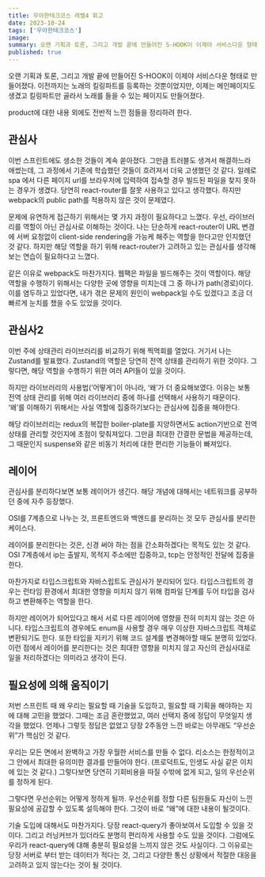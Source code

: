 ```yaml
---
title: 우아한테크코스 레벨4 회고
date: 2023-10-24
tags: ['우아한테크코스']
image: 
summary: 오랜 기획과 토론, 그리고 개발 끝에 만들어진 S-HOOK이 이제야 서비스다운 형태로 만들어졌다. 이전까지는 노래의 킬링파트를 등록하는 것뿐이었지만, 이제는 메인페이지도 생겼고 킬링파트만 골라서 노래를 들을 수 있는 페이지도 만들어졌다.
published: true
---
```

오랜 기획과 토론, 그리고 개발 끝에 만들어진 S-HOOK이 이제야 서비스다운 형태로 만들어졌다. 이전까지는 노래의 킬링파트를 등록하는 것뿐이었지만, 이제는 메인페이지도 생겼고 킬링파트만 골라서 노래를 들을 수 있는 페이지도 만들어졌다.

product에 대한 내용 외에도 전반적 느낀 점들을 정리하려 한다.

## 관심사

이번 스프린트에도 생소한 것들이 계속 쏟아졌다. 그만큼 트러블도 생겨서 해결하느라 애썼는데, 그 과정에서 기존에 학습했던 것들이 흐려져서 더욱 고생했던 것 같다. 일례로 spa 에서 다른 페이지 url를 브라우저에 입력하여 접속할 경우 빌드된 파일을 찾지 못하는 경우가 생겼다. 당연히 react-router를 잘못 사용하고 있다고 생각했다. 하지만 webpack의 public path를 적용하지 않은 것이 문제였다.

문제에 유연하게 접근하기 위해서는 몇 가지 과정이 필요하다고 느꼈다. 우선, 라이브러리를 역할이 아닌 관심사로 이해하는 것이다. 나는 단순하게 react-router이 URL 변경에 서버 요청없이 client-side rendering을 가능케 해주는 역할을 한다고만 인지했던 것 같다. 하지만 해당 역할을 하기 위해 react-router가 고려하고 있는 관심사를 생각해보는 연습이 필요하다고 느꼈다.

같은 이유로 webpack도 마찬가지다. 웹팩은 파일을 빌드해주는 것이 역할이다. 해당 역할을 수행하기 위해서는 다양한 곳에 영향을 미치는데 그 중 하나가 path(경로)이다. 이를 염두하고 있었다면, 내가 겪은 문제의 원인이 webpack일 수도 있겠다고 조금 더 빠르게 눈치를 챘을 수도 있었을 것이다.

## 관심사2

이번 주에 상태관리 라이브러리를 비교하기 위해 찍먹회를 열었다. 거기서 나는 Zustand를 발표했다. Zustand의 역할은 당연히 전역 상태를 관리하기 위한 것이다. 그렇다면, 해당 역할을 수행하기 위한 여러 API들이 있을 것이다.

하지만 라이브러리의 사용법(’어떻게’)이 아니라, ‘왜’가 더 중요해보였다. 이유는 보통 전역 상태 관리를 위해 여러 라이브러리 중에 하나를 선택해서 사용하기 때문이다. ‘왜’를 이해하기 위해서는 사실 역할에 집중하기보다는 관심사에 집중을 해야한다.

해당 라이브러리는 redux의 복잡한 boiler-plate를 지양하면서도 action기반으로 전역상태를 관리할 것인지에 초점이 맞춰져있다. 그만큼 최대한 간결한 문법을 제공하는데, 그 때문인지 suspense와 같은 비동기 처리에 대한 편리한 기능들이 빠져있다.

## 레이어

관심사를 분리하다보면 보통 레이어가 생긴다. 해당 개념에 대해서는 네트워크를 공부하던 중에 자주 등장했다.

OSI를 7계층으로 나누는 것, 프론트엔드와 백엔드를 분리하는 것 모두 관심사를 분리한 케이스다.

레이어를 분리한다는 것은, 신경 써야 하는 점을 간소화하겠다는 목적도 있는 것 같다. OSI 7계층에서 ip는 출발지, 목적지 주소에만 집중하고, tcp는 안정적인 전달에 집중을 한다.

마찬가지로 타입스크립트와 자바스립트도 관심사가 분리되어 있다. 타입스크립트의 경우는 런타임 환경에서 최대한 영향을 미치지 않기 위해 컴파일 단계를 두어 타입을 검사하고 변환해주는 역할을 한다.

하지만 레이어가 되어있다고 해서 서로 다른 레이어에 영향을 전혀 미치지 않는 것은 아니다. 타입스크립트의 경우에도 enum을 사용할 경우 매우 이상한 자바스크립트 객체로 변환되기도 한다. 또한 타입을 지키기 위해 코드 설계를 변경해아할 때도 분명히 있었다. 이런 점에서 레이어를 분리한다는 것은 최대한 영향을 미치지 않고 자신의 관심사대로 일을 처리하겠다는 의미라고 생각이 든다.

## 필요성에 의해 움직이기

저번 스프린트 때 왜 우리는 필요할 때 기술을 도입하고, 필요할 때 기획을 해야하는 지에 대해 고민을 했었다. 그때는 조금 혼란했었고, 여러 선택지 중에 정답이 무엇일지 생각을 했었다. 언제나 그렇듯 정답은 없었고 당장 2주동안 느낀 바로는 아무래도 “우선순위”가 핵심인 것 같다.

우리는 모든 면에서 완벽하고 가장 우월한 서비스를 만들 수 없다. 리소스는 한정적이고 그 안에서 최대한 유의미한 결과를 만들어야 한다. (프로덕트도, 인생도 사실 같은 이치에 있는 것 같다.) 그렇다보면 당연히 기회비용을 따질 수밖에 없게 되고, 일의 우선순위를 정하게 된다.

그렇다면 우선순위는 어떻게 정하게 될까. 우선순위를 정할 다른 팀원들도 자신이 느낀 필요성에 공감할 수 있도록 설득해야 한다. 그것이 바로 “왜”에 대한 내용이 될것이다.

기술 도입에 대해서도 마찬가지다. 당장 react-query가 좋아보여서 도입할 수 있을 것이다. 그리고 러닝커브가 있더라도 분명히 편리하게 사용할 수도 있을 것이다. 그럼에도 우리가 react-query에 대해 충분히 필요성을 느끼지 않은 것도 사실이다. 그 이유로는 당장 서버로 부터 받는 데이터가 적다는 것, 그리고 다양한 통신 상황에서 적절한 대응을 고려하고 있지 않는다는 것이 될 것이다.